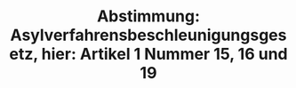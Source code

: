 ---
abstimmung:
  abstimmung: 5
  bundestagssitzung: 130
  legislaturperiode: 18
categories:
- Inneres
data:
- title: Abstimmungsergebnis 20151015_5-data.pdf
  url: /res/abstimmungsliste/20151015_5-data.pdf
- title: Abstimmungsergebnis 20151015_5_xls-data.csv
  url: /res/abstimmungsliste/analyses/20151015_5_xls-data.csv
documents:
- local: /res/abstimmungsdaten/018-130-05/1806185.pdf
  title: Drucksache 18/06185.pdf
  url: http://dip21.bundestag.de/dip21/btd/18/061/1806185.pdf
- local: /res/abstimmungsdaten/018-130-05/1806386.pdf
  title: Drucksache 18/06386.pdf
  url: http://dip21.bundestag.de/dip21/btd/18/063/1806386.pdf
ergebnis:
  cdu/csu:
    enthaltung: 0
    gesamt: 310
    ja: 301
    nein: 0
    nichtabgegeben: 9
    ungueltig: 0
  die.linke:
    enthaltung: 0
    gesamt: 64
    ja: 0
    nein: 57
    nichtabgegeben: 7
    ungueltig: 0
  file: 20151015_5_xls-data.csv
  gruenen:
    enthaltung: 48
    gesamt: 63
    ja: 1
    nein: 10
    nichtabgegeben: 4
    ungueltig: 0
  spd:
    enthaltung: 8
    gesamt: 193
    ja: 173
    nein: 1
    nichtabgegeben: 11
    ungueltig: 0
layout: abstimmung
links:
- title: https://www.bundestag.de/parlament/plenum/abstimmung/abstimmung?id=360
  url: https://www.bundestag.de/parlament/plenum/abstimmung/abstimmung?id=360
- title: http://www.abgeordnetenwatch.de/verschaerfung_des_asylrechts_asylpaket_i-1105-766.html
  url: http://www.abgeordnetenwatch.de/verschaerfung_des_asylrechts_asylpaket_i-1105-766.html
preview: "Deutscher Bundestag\n\n130. Sitzung des Deutschen Bundestages\nam Donnerstag,\
  \ 15.Oktober 2015\n\nEndg\xFCltiges Ergebnis der Namentlichen Abstimmung Nr. 5\n\
  \nGesetzentwurf der Fraktionen der CDU/CSU und SPD\nEntwurf eines Asylverfahrensbeschleunigungsgesetzes\n\
  - Drucksachen 18/6185 und 18/6386 -\n\nAbgegebene Stimmen insgesamt:\n\n599\n\n\
  Nicht abgegebene Stimmen:\nJa-Stimmen:\n\n31\n475\n\nNein-Stimmen:\n\n68\n\nEnthaltungen:\n\
  \n56\n\nUng\xFCltige:\n\nBerlin, den 15.10.2015\n\n0\n\nBeginn: 13:11\nEnde: 13:13\n"
tags:
- Asyl
- Bleiberecht
- Integration
title: 'Abstimmung: Asylverfahrensbeschleunigungsgesetz, hier: Artikel 1 Nummer 15,
  16 und 19'
---